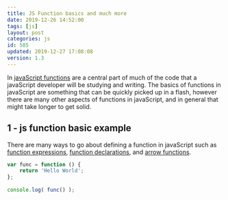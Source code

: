 ```yaml
---
title: JS Function basics and much more
date: 2019-12-26 14:52:00
tags: [js]
layout: post
categories: js
id: 585
updated: 2019-12-27 17:08:08
version: 1.3
---
```


In [javaScript functions](https://developer.mozilla.org/en-US/docs/Web/JavaScript/Reference/Functions) are a central part of much of the code that a javaScript developer will be studying and writing. The basics of functions in javaScript are something that can be quickly picked up in a flash, however there are many other aspects of functions in javaScript, and in general that might take longer to get solid.

<!-- more -->

## 1 - js function basic example

There are many ways to go about defining a function in javaScript such as [function expressions](/2019/01/27/js-function-expression/), [function declarations](/2019/04/11/js-function-declaration/), and [arrow functions](/2019/02/17/js-arrow-functions/).

```js
var func = function () {
    return 'Hello World';
};
 
console.log( func() );
```